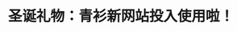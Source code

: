 ---
title: 圣诞礼物：青衫新网站投入使用啦！
tags: [孤独, ASD, 孤独症]
color: secondary
description: 感谢全栈工程师@GloomyGhost，青衫现在有个页面更友好的新网站啦！
external_url: http://mp.weixin.qq.com/s?__biz=MzIyMzgyMjY5NQ==&amp;mid=2247484155&amp;idx=1&amp;sn=7b81c79f9f857dc1050d918e2f466262&amp;chksm=e81914f3df6e9de50fbae749a052bacacbc499024dc25e8b926f5556f8b01d9f802159815eae&amp;scene=27#wechat_redirect
---